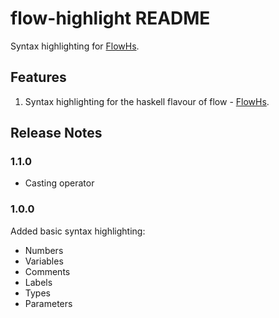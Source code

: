 # flow-highlight README

Syntax highlighting for [FlowHs](https://github.com/DerivedMate/flow).

## Features

1. Syntax highlighting for the haskell flavour of flow - [FlowHs](https://github.com/DerivedMate/flow).

## Release Notes

### 1.1.0

* Casting operator

### 1.0.0

Added basic syntax highlighting:

* Numbers
* Variables
* Comments
* Labels
* Types
* Parameters
